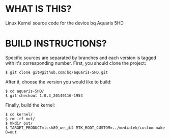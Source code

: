 WHAT IS THIS?
=============

Linux Kernel source code for the device bq Aquaris 5HD

BUILD INSTRUCTIONS?
===================

Specific sources are separated by branches and each version is tagged with it's corresponding number. First, you should
clone the project:

	$ git clone git@github.com:bq/aquaris-5HD.git

After it, choose the version you would like to build:

	$ cd aquaris-5HD/
	$ git checkout 1.0.3_20140116-1954
	
Finally, build the kernel:
	
	$ cd kernel/
	$ rm -rf out/
	$ mkdir out/
	$ TARGET_PRODUCT=lcsh89_we_jb2 MTK_ROOT_CUSTOM=../mediatek/custom make O=out
